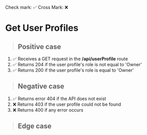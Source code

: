 Check mark: ✅
Cross Mark: ❌

# Get User Profiles

> ## Positive case

1. ✅ Receives a GET request in the **/api/userProfile** route
2. ✅ Returns 204 if the user profile's role is not equal to 'Owner'
3. ✅ Returns 200 if the user profile's role is equal to 'Owner'

> ## Negative case

1. ✅ Returns error 404 if the API does not exist
2. ❌ Returns 403 if the user profile could not be found
3. ❌ Returns 400 if any error occurs

> ## Edge case
